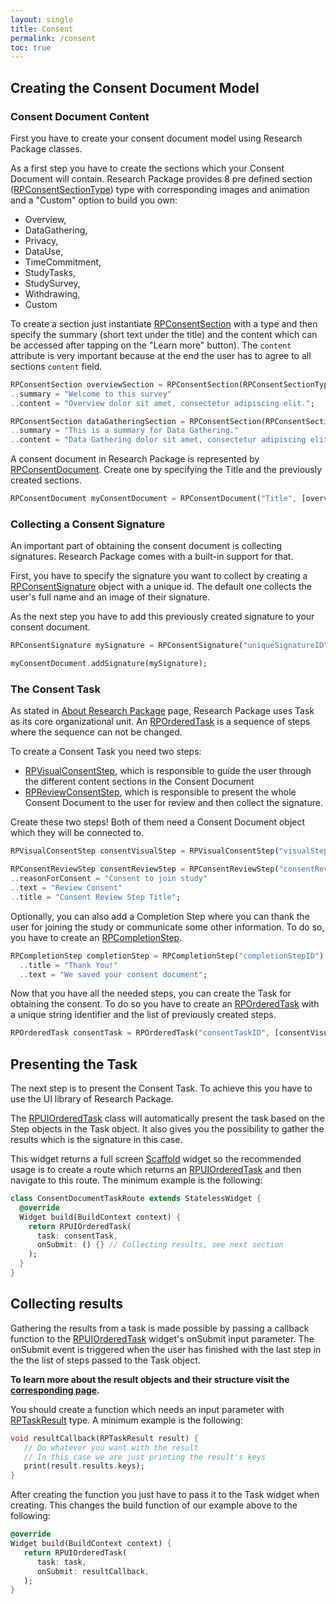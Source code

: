 ```yaml
---
layout: single
title: Consent
permalink: /consent
toc: true
---
```


## Creating the Consent Document Model

### Consent Document Content

First you have to create your consent document model using Research Package classes.

As a first step you have to create the sections which your Consent Document will contain. Research Package provides 8 pre defined section ([RPConsentSectionType]()) type with corresponding images and animation and a "Custom" option to build you own:

- Overview,
- DataGathering,
- Privacy,
- DataUse,
- TimeCommitment,
- StudyTasks,
- StudySurvey,
- Withdrawing,
- Custom

To create a section just instantiate [RPConsentSection]() with a type and then specify the summary (short text under the title) and the content which can be accessed after tapping on the "Learn more" button). The `content` attribute is very important because at the end the user has to agree to all sections `content` field.

```dart
RPConsentSection overviewSection = RPConsentSection(RPConsentSectionType.Overview)
..summary = "Welcome to this survey"
..content = "Overview dolor sit amet, consectetur adipiscing elit.";

RPConsentSection dataGatheringSection = RPConsentSection(RPConsentSectionType.DataGathering)
..summary = "This is a summary for Data Gathering."
..content = "Data Gathering dolor sit amet, consectetur adipiscing elit.";
```

A consent document in Research Package is represented by [RPConsentDocument](). Create one by specifying the Title and the previously created sections.

```dart
RPConsentDocument myConsentDocument = RPConsentDocument("Title", [overviewSection, dataGatheringSection]);
```

### Collecting a Consent Signature

An important part of obtaining the consent document is collecting signatures. Research Package comes with a built-in support for that.

First, you have to specify the signature you want to collect by creating a [RPConsentSignature]() object with a unique id. The default one collects the user's full name and an image of their signature.

As the next step you have to add this previously created signature to your consent document.

```dart
RPConsentSignature mySignature = RPConsentSignature("uniqueSignatureID");

myConsentDocument.addSignature(mySignature);
```

### The Consent Task

As stated in [About Research Package](1.-About-Research-Package) page, Research Package uses Task as its core organizational unit. An [RPOrderedTask]() is a sequence of steps where the sequence can not be changed.

To create a Consent Task you need two steps:

- [RPVisualConsentStep](), which is responsible to guide the user through the different content sections in the Consent Document
- [RPReviewConsentStep](), which is responsible to present the whole Consent Document to the user for review and then collect the signature.

Create these two steps! Both of them need a Consent Document object which they will be connected to.

```dart
RPVisualConsentStep consentVisualStep = RPVisualConsentStep("visualStepID", myConsentDocument);

RPConsentReviewStep consentReviewStep = RPConsentReviewStep("consentReviewstepID", myConsentDocument)
..reasonForConsent = "Consent to join study"
..text = "Review Consent"
..title = "Consent Review Step Title";
```

Optionally, you can also add a Completion Step where you can thank the user for joining the study or communicate some other information. To do so, you have to create an [RPCompletionStep]().

```dart
RPCompletionStep completionStep = RPCompletionStep("completionStepID")
  ..title = "Thank You!"
  ..text = "We saved your consent document";
```

Now that you have all the needed steps, you can create the Task for obtaining the consent. To do so you have to create an [RPOrderedTask]() with a unique string identifier and the list of previously created steps.

```dart
RPOrderedTask consentTask = RPOrderedTask("consentTaskID", [consentVisualStep, consentReviewStep, completionStep]);
```

## Presenting the Task

The next step is to present the Consent Task. To achieve this you have to use the UI library of Research Package.

The [RPUIOrderedTask]() class will automatically present the task based on the Step objects in the Task object. It also gives you the possibility to gather the results which is the signature in this case.

This widget returns a full screen [Scaffold](https://docs.flutter.io/flutter/material/Scaffold-class.html) widget so the recommended usage is to create a route which returns an [RPUIOrderedTask]() and then navigate to this route. The minimum example is the following:

```dart
class ConsentDocumentTaskRoute extends StatelessWidget {
  @override
  Widget build(BuildContext context) {
    return RPUIOrderedTask(
      task: consentTask,
      onSubmit: () {} // Collecting results, see next section
    );
  }
}
```

## Collecting results

Gathering the results from a task is made possible by passing a callback function to the [RPUIOrderedTask]() widget's onSubmit input parameter. The onSubmit event is triggered when the user has finished with the last step in the the list of steps passed to the Task object.

**To learn more about the result objects and their structure visit the [corresponding page](https://github.com/cph-cachet/research.package/wiki/2.-Software-Architecture#results-hierarchy).**

You should create a function which needs an input parameter with [RPTaskResult]() type. A minimum example is the following:

```dart
void resultCallback(RPTaskResult result) {
   // Do whatever you want with the result
   // In this case we are just printing the result's keys
   print(result.results.keys);
}
```

After creating the function you just have to pass it to the Task widget when creating. This changes the build function of our example above to the following:

```dart
@override
Widget build(BuildContext context) {
   return RPUIOrderedTask(
      task: task,
      onSubmit: resultCallback,
   );
}
```
